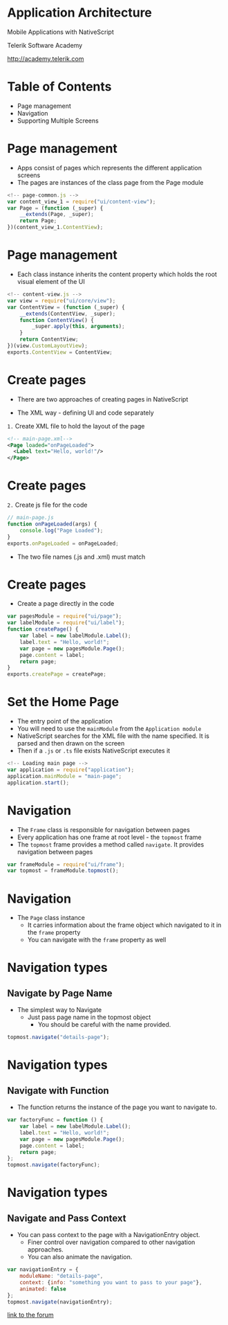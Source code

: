 <!-- section start -->
<!-- attr: { id:'title', class:'slide-title', hasScriptWrapper:true } -->
# Application Architecture

<div class="signature">
    <p class="signature-course">Mobile Applications with NativeScript</p>
    <p class="signature-initiative">Telerik Software Academy</p>
    <a href="http://academy.telerik.com" class="signature-link">http://academy.telerik.com</a>
</div>

<!-- section start -->
<!-- attr: { id:'table-of-contents' } -->
# Table of Contents
-  Page management
-  Navigation
-  Supporting Multiple Screens

<!-- section start -->
<!-- attr: { class:'slide-section', id:'coming-next', showInPresentation: true } -->
<!-- # Page management -->

<!-- attr: { class:'slide', hasScriptWrapper:true, style: 'font-size: 40px;' } -->
# Page management

- Apps consist of pages which represents the different application screens
- The pages are instances of the class page from the Page module

```js
<!-- page-common.js -->
var content_view_1 = require("ui/content-view");
var Page = (function (_super) {
    __extends(Page, _super);
    return Page;
})(content_view_1.ContentView);
```

<!-- attr: { class:'slide', hasScriptWrapper:true, style: 'font-size: 40px;' } -->
# Page management
- Each class instance inherits the content property which holds the root visual element of the UI

```js
<!-- content-view.js -->
var view = require("ui/core/view");
var ContentView = (function (_super) {
    __extends(ContentView, _super);
    function ContentView() {
        _super.apply(this, arguments);
    }
    return ContentView;
})(view.CustomLayoutView);
exports.ContentView = ContentView;
```
<!-- section start -->
<!-- attr: { class:'slide-section', id:'coming-next', showInPresentation: true } -->
<!-- # Creating pages -->

<!-- attr: { class:'slide', hasScriptWrapper:true, style: 'font-size: 40px;' } -->
# Create pages
- There are two approaches of creating pages in NativeScript

- The XML way - defining UI and code separately

`1.` Create XML file to hold the layout of the page

```xml
<!-- main-page.xml-->
<Page loaded="onPageLoaded">
  <Label text="Hello, world!"/>
</Page>
```
<!-- attr: { class:'slide', hasScriptWrapper:true, style: 'font-size: 40px;' } -->
# Create pages

`2.` Create js file for the code

```js
// main-page.js
function onPageLoaded(args) {
    console.log("Page Loaded");
}
exports.onPageLoaded = onPageLoaded;
```


- The two file names (.js and .xml) must match


<!-- attr: { class:'slide', hasScriptWrapper:true, style: 'font-size: 40px;' } -->
# Create pages

- Create a page directly in the code

```js
var pagesModule = require("ui/page");
var labelModule = require("ui/label");
function createPage() {
    var label = new labelModule.Label();
    label.text = "Hello, world!";
    var page = new pagesModule.Page();
    page.content = label;
    return page;
}
exports.createPage = createPage;
```

<!-- attr: { class:'slide', hasScriptWrapper:true, style: 'font-size: 40px;' } -->
# Set the Home Page

- The entry point of the application
- You will need to use the `mainModule` from the `Application module`
- NativeScript searches for the XML file with the name specified. It is parsed and then drawn on the screen
- Then if a `.js` or `.ts` file exists NativeScript executes it

```js
<!-- Loading main page -->
var application = require("application");
application.mainModule = "main-page";
application.start();
```

<!-- section start -->
<!-- attr: { id:'questions', class:'slide-section',showInPresentation: true } -->
<!-- # Creating pages
## Demo -->


<!-- section start -->
<!-- attr: { class:'slide-section', showInPresentation: true } -->
<!-- # Navigation -->

<!-- attr: { class:'slide', hasScriptWrapper:true, style: 'font-size: 40px;' } -->
# Navigation

- The `Frame` class is responsible for navigation between pages
- Every application has one frame at root level - the `topmost` frame
- The `topmost` frame provides a method called `navigate`. It provides navigation between pages

```js
var frameModule = require("ui/frame");
var topmost = frameModule.topmost();
```
<!-- attr: { class:'slide', hasScriptWrapper:true, style: 'font-size: 40px;' } -->
# Navigation
- The `Page` class instance
    - It carries information about the frame object which navigated to it in the `frame` property
    - You can navigate with the `frame` property as well

<!-- attr: { class:'slide', hasScriptWrapper:true, style: 'font-size: 40px;' } -->
# Navigation types
## Navigate by Page Name

- The simplest way to Navigate
    - Just pass page name in the topmost object
        - You should be careful with the name provided.

```js
topmost.navigate("details-page");
```

<!-- attr: { class:'slide', hasScriptWrapper:true, style: 'font-size: 40px;' } -->
# Navigation types
## Navigate with Function

- The function returns the instance of the page you want to navigate to.

```js
var factoryFunc = function () {
    var label = new labelModule.Label();
    label.text = "Hello, world!";
    var page = new pagesModule.Page();
    page.content = label;
    return page;
};
topmost.navigate(factoryFunc);
```

<!-- attr: { class:'slide', hasScriptWrapper:true, style: 'font-size: 40px;' } -->
# Navigation types
## Navigate and Pass Context

- You can pass context to the page with a NavigationEntry object.
    - Finer control over navigation compared to other navigation approaches.
    - You can also animate the navigation.

```js
var navigationEntry = {
    moduleName: "details-page",
    context: {info: "something you want to pass to your page"},
    animated: false
};
topmost.navigate(navigationEntry);
```


<!-- section start -->
<!-- attr: { id:'questions', class:'slide-section',showInPresentation: true } -->
<!-- # Questions
## Mobile Applications with NativeScript -->
[link to the forum](http://telerikacademy.com/Forum/Category/62/ios-mobile-apps)
